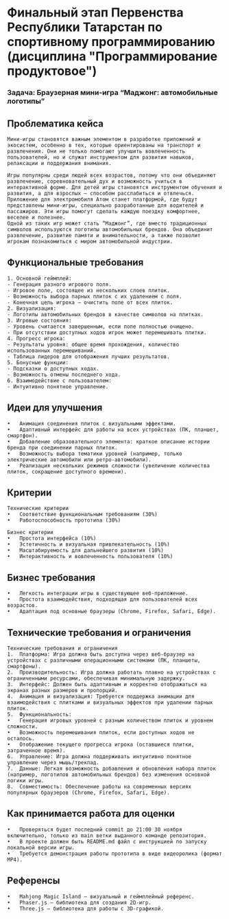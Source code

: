 # Финальный этап Первенства Республики Татарстан по спортивному программированию (дисциплина "Программирование продуктовое")

### Задача: Браузерная мини-игра “Маджонг: автомобильные логотипы”

## Проблематика кейса

	Мини-игры становятся важным элементом в разработке приложений и экосистем, особенно в тех, которые ориентированы на транспорт и развлечения. Они не только помогают улучшить вовлеченность пользователей, но и служат инструментом для развития навыков, релаксации и поддержания внимания. 

	Игры популярны среди людей всех возрастов, потому что они объединяют развлечение, соревновательный дух и возможность учиться в интерактивной форме. Для детей игры становятся инструментом обучения и развития, а для взрослых — способом расслабиться и отвлечься.
	Приложение для электромобиля Атом станет платформой, где будут представлены мини-игры, специально разработанные для водителей и пассажиров. Эти игры помогут сделать каждую поездку комфортнее, веселее и полезнее.
	Одной из таких игр может стать “Маджонг”, где вместо традиционных символов используются логотипы автомобильных брендов. Она объединит развлечение, развитие памяти и внимательности, а также позволит игрокам познакомиться с миром автомобильной индустрии. 


## Функциональные требования
	1. Основной геймплей:
	- Генерация разного игрового поля.
	- Игровое поле, состоящее из нескольких слоев плиток.
	- Возможность выбора парных плиток с их удалением с поля.
    - Конечная цель игрока — очистить поле от всех плиток.
	2. Визуализация:
	- Логотипы автомобильных брендов в качестве символов на плитках.
	3. Игровые состояния:
	- Уровень считается завершенным, если поле полностью очищено.
	- При отсутствии доступных ходов игрок может перемешивать плитки.
	4. Прогресс игрока:
	- Результаты уровня: общее время прохождения, количество использованных перемешиваний.
	- Таблица лидеров для отображения лучших результатов.
	5. Бонусные функции:
	- Подсказки о доступных ходах.
	- Возможность отмены последнего хода.
	6. Взаимодействие с пользователем:
	- Интуитивно понятное управление.

## Идеи для улучшения
	•	Анимация соединения плиток с визуальными эффектами.
	•	Адаптивный интерфейс для работы на всех устройствах (ПК, планшет, смартфон).
	•	Добавление образовательного элемента: краткое описание истории бренда при соединении парных плиток.
	•	Возможность выбора тематики уровней (например, только электрические автомобили или ретро-автомобили).
	•	Реализация нескольких режимов сложности (увеличение количества плиток, сокращение доступного времени).

## Критерии
    Технические критерии
	•	Соответствие функциональным требованиям (30%)
	•	Работоспособность прототипа (30%)

    Бизнес критерии
	•	Простота интерфейса (10%)
	•	Эстетичность и визуальная привлекательность (10%)
	•	Масштабируемость для дальнейшего развития (10%)
	•	Интерактивность и вовлеченность пользователя (10%)

## Бизнес требования
	•	Легкость интеграции игры в существующее веб-приложение.
	•	Простота взаимодействия, подходящая для пользователей всех возрастов.
	•	Адаптация под основные браузеры (Chrome, Firefox, Safari, Edge).

## Технические требования и ограничения
    Технические требования и ограничения
	1.	Платформа: Игра должна быть доступна через веб-браузер на устройствах с различными операционными системами (ПК, планшеты, смартфоны).
	2.	Производительность: Игра должна работать плавно на устройствах с ограниченными ресурсами, обеспечивая минимальную задержку.
	3.	Интерфейс: Должен быть адаптивным и корректно отображаться на экранах разных размеров и пропорций.
	4.	Анимация и визуализация: Требуется поддержка анимации для взаимодействия с плитками и визуальных эффектов при удалении парных плиток.
	5.	Функциональность:
	•	Генерация игровых уровней с разным количеством плиток и уровнем сложности.
	•	Возможность перемешивания плиток, если доступных ходов не осталось.
	•	Отображение текущего прогресса игрока (оставшиеся плитки, затраченное время).
	6.	Управление: Игра должна поддерживать интуитивно понятное управление через мышь/трекпад.
	7.	Данные: Легкая возможность добавления и обновления набора плиток (например, логотипов автомобильных брендов) без изменения основной логики игры.
	8.	Совместимость: Обеспечение работы на современных версиях популярных браузеров (Chrome, Firefox, Safari, Edge).


## Как принимается работа для оценки
	•	Проверяться будет последний commit до 21:00 30 ноября включительно, только из main ветки выданного команде репозитория.
	•	В проекте должен быть README.md файл с инструкцией по запуску локальной версии игры.
	•	Требуется демонстрация работы прототипа в виде видеоролика (формат MP4).

## Референсы
	•	Mahjong Magic Island — визуальный и геймплейный референс.
	•	Phaser.js — библиотека для создания 2D-игр.
	•	Three.js — библиотека для работы с 3D-графикой.
